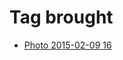 <!--
title: Tag brought
date: 2020-06-28T14:43:49.216Z
tags:
-->
# Tag brought

 * [Photo 2015-02-09 16](110548166627.md)